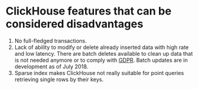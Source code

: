# ClickHouse features that can be considered disadvantages

1. No full-fledged transactions.
2. Lack of ability to modify or delete already inserted data with high rate and low latency. There are batch deletes available to clean up data that is not needed anymore or to comply with [GDPR](https://gdpr-info.eu). Batch updates are in development as of July 2018.
3. Sparse index makes ClickHouse not really suitable for point queries retrieving single rows by their keys.

